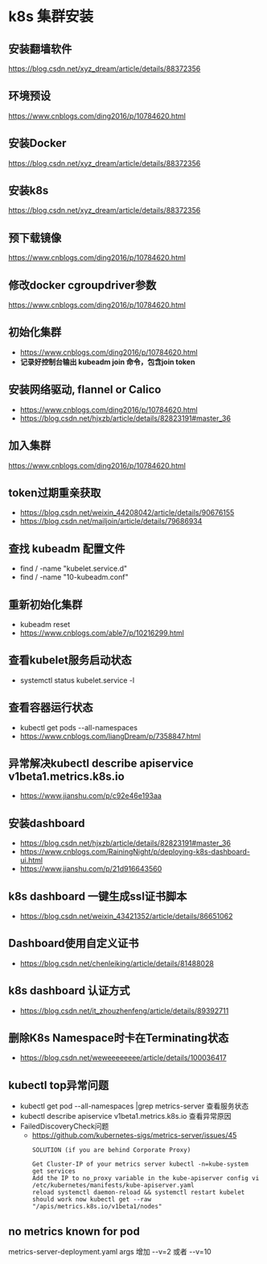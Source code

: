 # k8s 集群安装

## 安装翻墙软件
https://blog.csdn.net/xyz_dream/article/details/88372356

## 环境预设
https://www.cnblogs.com/ding2016/p/10784620.html

## 安装Docker
https://blog.csdn.net/xyz_dream/article/details/88372356

## 安装k8s
https://blog.csdn.net/xyz_dream/article/details/88372356

## 预下载镜像
https://www.cnblogs.com/ding2016/p/10784620.html

## 修改docker cgroupdriver参数
https://www.cnblogs.com/ding2016/p/10784620.html

## 初始化集群
* https://www.cnblogs.com/ding2016/p/10784620.html
* **记录好控制台输出 kubeadm join 命令，包含join token**

## 安装网络驱动, flannel or Calico
* https://www.cnblogs.com/ding2016/p/10784620.html
* https://blog.csdn.net/hjxzb/article/details/82823191#master_36

## 加入集群
https://www.cnblogs.com/ding2016/p/10784620.html

## token过期重亲获取
* https://blog.csdn.net/weixin_44208042/article/details/90676155
* https://blog.csdn.net/mailjoin/article/details/79686934

## 查找 kubeadm 配置文件
* find / -name "kubelet.service.d"
* find / -name "10-kubeadm.conf"

## 重新初始化集群
* kubeadm reset
* https://www.cnblogs.com/able7/p/10216299.html

## 查看kubelet服务启动状态
* systemctl status kubelet.service -l

## 查看容器运行状态
* kubectl get pods --all-namespaces
* https://www.cnblogs.com/liangDream/p/7358847.html

## 异常解决kubectl describe apiservice v1beta1.metrics.k8s.io
* https://www.jianshu.com/p/c92e46e193aa

## 安装dashboard
* https://blog.csdn.net/hjxzb/article/details/82823191#master_36
* https://www.cnblogs.com/RainingNight/p/deploying-k8s-dashboard-ui.html
* https://www.jianshu.com/p/21d916643560

## k8s dashboard 一键生成ssl证书脚本
* https://blog.csdn.net/weixin_43421352/article/details/86651062

## Dashboard使用自定义证书
* https://blog.csdn.net/chenleiking/article/details/81488028

## k8s dashboard 认证方式
* https://blog.csdn.net/it_zhouzhenfeng/article/details/89392711

## 删除K8s Namespace时卡在Terminating状态
* https://blog.csdn.net/weweeeeeeee/article/details/100036417

## kubectl top异常问题
* kubectl get pod --all-namespaces |grep metrics-server 查看服务状态
* kubectl describe apiservice v1beta1.metrics.k8s.io 查看异常原因
* FailedDiscoveryCheck问题
  * https://github.com/kubernetes-sigs/metrics-server/issues/45
    ```
    SOLUTION (if you are behind Corporate Proxy)

    Get Cluster-IP of your metrics server kubectl -n=kube-system get services
    Add the IP to no_proxy variable in the kube-apiserver config vi /etc/kubernetes/manifests/kube-apiserver.yaml
    reload systemctl daemon-reload && systemctl restart kubelet
    should work now kubectl get --raw "/apis/metrics.k8s.io/v1beta1/nodes"
    ```

## no metrics known for pod
metrics-server-deployment.yaml args 增加 --v=2 或者 --v=10
